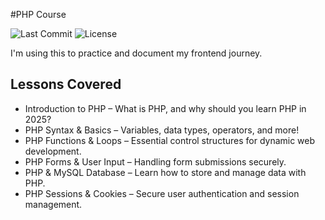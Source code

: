 #PHP Course

![Last Commit](https://img.shields.io/github/last-commit/mjaaaa24/git-php-course)
![License](https://img.shields.io/github/license/mjaaaa24/git-php-course)


I'm using this to practice and document my frontend journey.

## Lessons Covered
- Introduction to PHP – What is PHP, and why should you learn PHP in 2025?
- PHP Syntax & Basics – Variables, data types, operators, and more!
- PHP Functions & Loops – Essential control structures for dynamic web development.
- PHP Forms & User Input – Handling form submissions securely.
- PHP & MySQL Database – Learn how to store and manage data with PHP.
- PHP Sessions & Cookies – Secure user authentication and session management.
